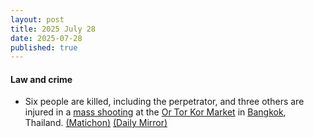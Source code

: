 ```yaml
---
layout: post
title: 2025 July 28
date: 2025-07-28
published: true
---
```



#### Law and crime

* Six people are killed, including the perpetrator, and three others are injured in a [mass shooting](https://en.wikipedia.org/wiki/Mass_shooting "Mass shooting") at the [Or Tor Kor Market](https://en.wikipedia.org/wiki/Or_Tor_Kor_Market "Or Tor Kor Market") in [Bangkok](https://en.wikipedia.org/wiki/Bangkok "Bangkok"), Thailand. [(Matichon)](https://www.matichon.co.th/local/crime/news_5296379) [(Daily Mirror)](https://www.mirror.co.uk/news/world-news/bangkok-tor-kor-shooting-live-35628179)
